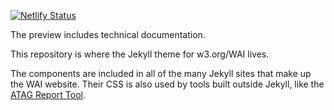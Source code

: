 [![Netlify Status](https://api.netlify.com/api/v1/badges/bccece24-1280-4687-8121-4536666ea4c9/deploy-status)](https://app.netlify.com/sites/wai-website-theme/deploys)

The preview includes technical documentation.

This repository is where the Jekyll theme for w3.org/WAI lives. 

The components are included in all of the many Jekyll sites that make up the WAI website. Their CSS is also used by tools built outside Jekyll, like the [ATAG Report Tool](https://www.w3.org/WAI/atag/report-tool/).
